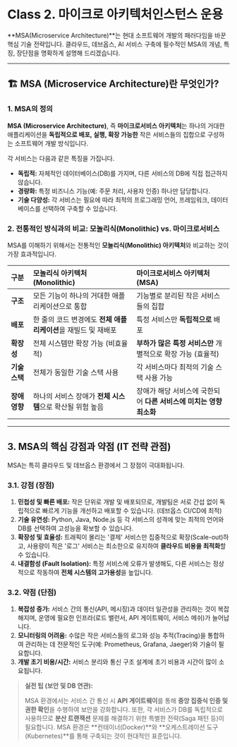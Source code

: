 # Class 2. 마이크로 아키텍처인스턴스 운용

  **MSA(Microservice Architecture)**는 현대 소프트웨어 개발의 패러다임을 바꾼 핵심 기술 전략입니다. 클라우드, 데브옵스, AI 서비스 구축에 필수적인 MSA의 개념, 특징, 장단점을 명확하게 설명해 드리겠습니다.

---

## 🏗️ MSA (Microservice Architecture)란 무엇인가?

### 1. MSA의 정의

**MSA (Microservice Architecture)**, 즉 **마이크로서비스 아키텍처**는 하나의 거대한 애플리케이션을 **독립적으로 배포, 실행, 확장 가능한** 작은 서비스들의 집합으로 구성하는 소프트웨어 개발 방식입니다.

각 서비스는 다음과 같은 특징을 가집니다.

* **독립적:** 자체적인 데이터베이스(DB)를 가지며, 다른 서비스의 DB에 직접 접근하지 않습니다.
* **경량화:** 특정 비즈니스 기능(예: 주문 처리, 사용자 인증) 하나만 담당합니다.
* **기술 다양성:** 각 서비스는 필요에 따라 최적의 프로그래밍 언어, 프레임워크, 데이터베이스를 선택하여 구축할 수 있습니다.

### 2. 전통적인 방식과의 비교: 모놀리식(Monolithic) vs. 마이크로서비스

MSA를 이해하기 위해서는 전통적인 **모놀리식(Monolithic) 아키텍처**와 비교하는 것이 가장 효과적입니다.

| 구분 | 모놀리식 아키텍처 (Monolithic) | 마이크로서비스 아키텍처 (MSA) |
| :--- | :--- | :--- |
| **구조** | 모든 기능이 하나의 거대한 애플리케이션으로 통합 | 기능별로 분리된 작은 서비스들의 집합 |
| **배포** | 한 줄의 코드 변경에도 **전체 애플리케이션**을 재빌드 및 재배포 | 특정 서비스만 **독립적으로** 배포 |
| **확장성** | 전체 시스템만 확장 가능 (비효율적) | **부하가 많은 특정 서비스만** 개별적으로 확장 가능 (효율적) |
| **기술 스택** | 전체가 동일한 기술 스택 사용 | 각 서비스마다 최적의 기술 스택 사용 가능 |
| **장애 영향** | 하나의 서비스 장애가 **전체 시스템**으로 확산될 위험 높음 | 장애가 해당 서비스에 국한되어 **다른 서비스에 미치는 영향 최소화** |

---

## 3. MSA의 핵심 강점과 약점 (IT 전략 관점)

MSA는 특히 클라우드 및 데브옵스 환경에서 그 장점이 극대화됩니다.

### 3.1. 강점 (장점)

1.  **민첩성 및 빠른 배포:** 작은 단위로 개발 및 배포되므로, 개발팀은 서로 간섭 없이 독립적으로 빠르게 기능을 개선하고 배포할 수 있습니다. (데브옵스 CI/CD에 최적)
2.  **기술 유연성:** Python, Java, Node.js 등 각 서비스의 성격에 맞는 최적의 언어와 DB를 선택하여 고성능을 확보할 수 있습니다.
3.  **확장성 및 효율성:** 트래픽이 몰리는 '결제' 서비스만 집중적으로 확장(Scale-out)하고, 사용량이 적은 '로그' 서비스는 최소한으로 유지하여 **클라우드 비용을 최적화**할 수 있습니다.
4.  **내결함성 (Fault Isolation):** 특정 서비스에 오류가 발생해도, 다른 서비스는 정상적으로 작동하여 **전체 시스템의 고가용성**을 높입니다.

### 3.2. 약점 (단점)

1.  **복잡성 증가:** 서비스 간의 통신(API, 메시징)과 데이터 일관성을 관리하는 것이 복잡해지며, 운영에 필요한 인프라(로드 밸런서, API 게이트웨이, 서비스 메쉬)가 늘어납니다.
2.  **모니터링의 어려움:** 수많은 작은 서비스들의 로그와 성능 추적(Tracing)을 통합하여 관리하는 데 전문적인 도구(예: Prometheus, Grafana, Jaeger)와 기술이 필요합니다.
3.  **개발 초기 비용/시간:** 서비스 분리와 통신 구조 설계에 초기 비용과 시간이 많이 소요됩니다.

> **실전 팁 (보안 및 DB 연관):**
>
> MSA 환경에서는 서비스 간 통신 시 **API 게이트웨이**를 통해 **중앙 집중식 인증 및 권한 확인**을 수행하여 보안을 강화합니다. 또한, 각 서비스가 DB를 독립적으로 사용하므로 **분산 트랜잭션** 문제를 해결하기 위한 특별한 전략(Saga 패턴 등)이 필요합니다. MSA 환경은 **컨테이너(Docker)**와 **오케스트레이션 도구(Kubernetes)**를 통해 구축되는 것이 현대적인 표준입니다.

